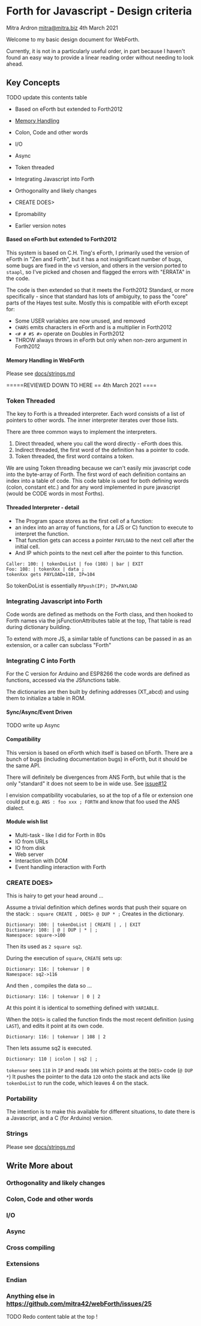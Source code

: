 # Forth for Javascript - Design criteria
Mitra Ardron <mitra@mitra.biz> 4th March 2021

Welcome to my basic design document for WebForth.  

Currently, it is not in a particularly useful order, in part because I haven't found an easy way to 
provide a linear reading order without needing to look ahead.  

## Key Concepts

TODO update this contents table

* Based on eForth but extended to Forth2012
* [Memory Handling](docs/Memory%20Handling.md)

* Colon, Code and other words
* I/O
* Async
* Token threaded
* Integrating Javascript into Forth
* Orthogonality and likely changes
* CREATE DOES>
* Epromability
* Earlier version notes

#### Based on eForth but extended to Forth2012
This system is based on C.H. Ting's eForth, 
I primarily used the version of eForth in "Zen and Forth", 
but it has a not insignificant number of bugs,
some bugs are fixed in the `v5` version, 
and others in the version ported to `staapl`, 
so I've picked and chosen and flagged the errors with "ERRATA" in the code. 

The code is then extended so that it meets the Forth2012 Standard, 
or more specifically - since that standard has lots of ambiguity, 
to pass the "core" parts of the Hayes test suite. 
Mostly this is compatible with eForth except for: 

* Some USER variables are now unused, and removed
* `CHARS` emits characters in eForth and is a multiplier in Forth2012
* `<# # #S #>` operate on Doubles in Forth2012
* THROW always throws in eForth but only when non-zero argument in Forth2012

#### Memory Handling in WebForth
Please see [docs/strings.md](docs/strings.md)

=====REVIEWED DOWN TO HERE == 4th March 2021 ====

### Token Threaded
The key to Forth is a threaded interpreter. 
Each word consists of a list of pointers to other words.
The inner interpreter iterates over those lists. 

There are three common ways to implement the interpreters. 

1. Direct threaded, where you call the word directly - eForth does this. 
2. Indirect threaded, the first word of the definition has a pointer to code. 
3. Token threaded, the first word contains a token. 

We are using Token threading 
because we can't easily mix javascript code into the byte-array of Forth.
The first word of each definition contains an index into a table of code. 
This code table is used for both defining words (colon, constant etc.) 
and for any word implemented in pure javascript (would be CODE words in most Forths).

#### Threaded Interpreter - detail

* The Program space stores as the first cell of a function:
* an index into an array of functions,
  for a (JS or C) function to execute to interpret the function.
* That function gets can access a pointer `PAYLOAD` to the next cell after the initial cell.
* And IP which points to the next cell after the pointer to this function. 

```
Caller: 100: | tokenDoList | foo (108) | bar | EXIT 
Foo: 108: | tokenXxx | data ; 
tokenXxx gets PAYLOAD=110, IP=104
```

So tokenDoList is essentially `RPpush(IP); IP=PAYLOAD`


### Integrating Javascript into Forth 

Code words are defined as methods on the Forth class,
and then hooked to Forth names via the jsFunctionAttributes table at the top,
That table is read during dictionary building.

To extend with more JS, a similar table of functions can be passed in as an extension, 
or a caller can subclass "Forth"

### Integrating C into Forth
For the C version for Arduino and ESP8266 the code words are defined as functions, 
accessed via the JSfunctions table. 

The dictionaries are then built by defining addresses (XT_abcd) and using them to initialize
a table in ROM. 

#### Sync/Async/Event Driven
TODO write up Async

#### Compatibility
This version is based on eForth which itself is based on bForth.
There are a bunch of bugs (including documentation bugs) in eForth, but it should be the same API.

There will definitely be divergences from ANS Forth, 
but while that is the only "standard" it does not seem to be in wide use. 
See [issue#12](https://github.com/mitra42/webForth/issues/12)

I envision compatibility vocabularies, so at the top of a file or extension one could 
put e.g. `ANS : foo xxx ; FORTH` and know that foo used the ANS dialect.

#### Module wish list
* Multi-task - like I did for Forth in 80s
* IO from URLs
* IO from disk
* Web server
* Interaction with DOM
* Event handling interaction with Forth


### CREATE DOES>
This is hairy to get your head around ... 

Assume a trivial definition which defines words that push their square on the stack:
`: square CREATE , DOES> @ DUP * ;`
Creates in the dictionary. 
```
Dictionary: 100: | tokenDoList | CREATE | , | EXIT 
Dictionary: 108: | @ | DUP | * | ; 
Namespace: square->100
```
Then its used as `2 square sq2`.

During the execution of `square`, `CREATE` sets up:
```
Dictionary: 116: | tokenvar | 0
Namespace: sq2->116
```
And then `,` compiles the data so ...
```
Dictionary: 116: | tokenvar | 0 | 2
```
At this point it is identical to something defined with `VARIABLE`.

When the `DOES>` is called the function finds the most recent definition (using `LAST`), 
and edits it point at its own code.
```
Dictionary: 116: | tokenvar | 108 | 2
```
Then lets assume sq2 is executed.
```
Dictionary: 110 | icolon | sq2 | ; 
```
`tokenvar` sees `118` in `IP` and reads `108` which points at the `DOES>` code (`@ DUP *`)
It pushes the pointer to the data `120` onto the stack and acts like `tokenDoList` to run the code,
which leaves 4 on the stack.

### Portability
The intention is to make this available for different situations, 
to date there is a Javascript, and a C (for Arduino) version.

### Strings
Please see [docs/strings.md](docs/strings.md)

## Write More about

### Orthogonality and likely changes
### Colon, Code and other words
### I/O
### Async
### Cross compiling
### Extensions
### Endian
### Anything else in https://github.com/mitra42/webForth/issues/25

TODO Redo content table at the top ! 

